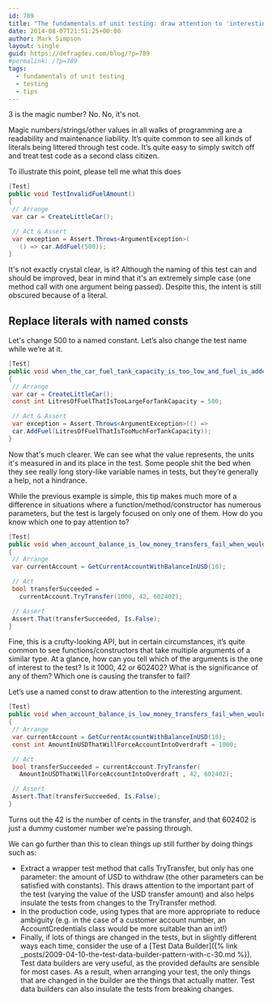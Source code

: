 ```yaml
---
id: 789
title: "The fundamentals of unit testing: draw attention to 'interesting' values"
date: 2014-08-07T21:51:25+00:00
author: Mark Simpson
layout: single
guid: https://defragdev.com/blog/?p=789
#permalink: /?p=789
tags:
  - fundamentals of unit testing
  - testing
  - tips
---
```

3 is the magic number? No. No, it's not. 

Magic numbers/strings/other values in all walks of programming are a readability and maintenance liability. It’s quite common to see all kinds of literals being littered through test code. It’s quite easy to simply switch off and treat test code as a second class citizen.

To illustrate this point, please tell me what this does

```c#
[Test]  
public void TestInvalidFuelAmount()  
{  
 // Arrange  
 var car = CreateLittleCar(); 

 // Act & Assert  
 var exception = Assert.Throws<ArgumentException>(
   () => car.AddFuel(500));  
}
```

It's not exactly crystal clear, is it? Although the naming of this test can and should be improved, bear in mind that it's an extremely simple case (one method call with one argument being passed). Despite this, the intent is still obscured because of a literal.

<a name="Replace_magic_values_with_named_consts"></a> 

## Replace literals with named consts 

Let's change 500 to a named constant. Let’s also change the test name while we’re at it.

```c#
[Test]  
public void when_the_car_fuel_tank_capacity_is_too_low_and_fuel_is_added_an_exception_is_thrown()  
{  
 // Arrange  
 var car = CreateLittleCar();  
 const int LitresOfFuelThatIsTooLargeForTankCapacity = 500; 

 // Act & Assert  
 var exception = Assert.Throws<ArgumentException>(() =>  
 car.AddFuel(LitresOfFuelThatIsTooMuchForTankCapacity));  
}
```

Now that's much clearer. We can see what the value represents, the units it's measured in and its place in the test. Some people shit the bed when they see really long story-like variable names in tests, but they’re generally a help, not a hindrance.

While the previous example is simple, this tip makes much more of a difference in situations where a function/method/constructor has numerous parameters, but the test is largely focused on only one of them. How do you know which one to pay attention to?

```c#
[Test]  
public void when_account_balance_is_low_money_transfers_fail_when_would_be_overdrawn()  
{  
 // Arrange  
 var currentAccount = GetCurrentAccountWithBalanceInUSD(10); 

 // Act  
 bool transferSucceeded = 
   currentAccount.TryTransfer(1000, 42, 602402); 

 // Assert  
 Assert.That(transferSucceeded, Is.False);  
}
```

Fine, this is a crufty-looking API, but in certain circumstances, it’s quite common to see functions/constructors that take multiple arguments of a similar type. At a glance, how can you tell which of the arguments is the one of interest to the test? Is it 1000, 42 or 602402? What is the significance of any of them? Which one is causing the transfer to fail?

Let’s use a named const to draw attention to the interesting argument.

```c#
[Test]  
public void when_account_balance_is_low_money_transfers_fail_when_would_be_overdrawn()  
{  
 // Arrange  
 var currentAccount = GetCurrentAccountWithBalanceInUSD(10);  
 const int AmountInUSDThatWillForceAccountIntoOverdraft = 1000; 

 // Act  
 bool transferSucceeded = currentAccount.TryTransfer(
   AmountInUSDThatWillForceAccountIntoOverdraft , 42, 602402); 

 // Assert  
 Assert.That(transferSucceeded, Is.False);  
}
```

Turns out the 42 is the number of cents in the transfer, and that 602402 is just a dummy customer number we’re passing through. 

We can go further than this to clean things up still further by doing things such as:

* Extract a wrapper test method that calls TryTransfer, but only has one parameter: the amount of USD to withdraw (the other parameters can be satisfied with constants). This draws attention to the important part of the test (varying the value of the USD transfer amount) and also helps insulate the tests from changes to the TryTransfer method. 
* In the production code, using types that are more appropriate to reduce ambiguity (e.g. in the case of a customer account number, an AccountCredentials class would be more suitable than an int!) 
* Finally, if lots of things are changed in the tests, but in slightly different ways each time, consider the use of a [Test Data Builder]({% link _posts/2009-04-10-the-test-data-builder-pattern-with-c-30.md %}). Test data builders are very useful, as the provided defaults are sensible for most cases. As a result, when arranging your test, the only things that are changed in the builder are the things that actually matter. Test data builders can also insulate the tests from breaking changes.